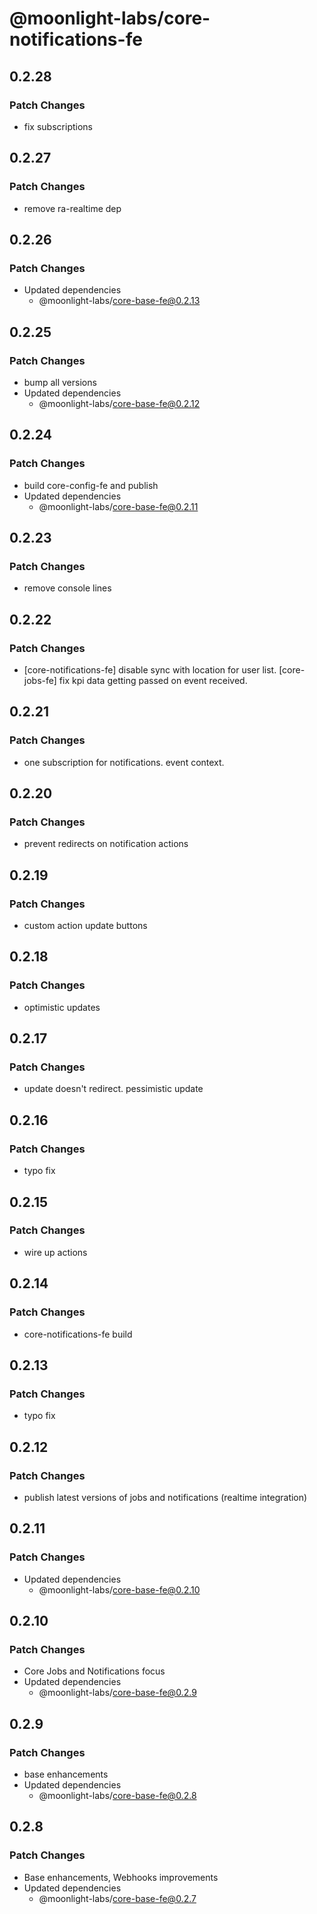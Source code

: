 # @moonlight-labs/core-notifications-fe

## 0.2.28

### Patch Changes

- fix subscriptions

## 0.2.27

### Patch Changes

- remove ra-realtime dep

## 0.2.26

### Patch Changes

- Updated dependencies
  - @moonlight-labs/core-base-fe@0.2.13

## 0.2.25

### Patch Changes

- bump all versions
- Updated dependencies
  - @moonlight-labs/core-base-fe@0.2.12

## 0.2.24

### Patch Changes

- build core-config-fe and publish
- Updated dependencies
  - @moonlight-labs/core-base-fe@0.2.11

## 0.2.23

### Patch Changes

- remove console lines

## 0.2.22

### Patch Changes

- [core-notifications-fe] disable sync with location for user list. [core-jobs-fe] fix kpi data getting passed on event received.

## 0.2.21

### Patch Changes

- one subscription for notifications. event context.

## 0.2.20

### Patch Changes

- prevent redirects on notification actions

## 0.2.19

### Patch Changes

- custom action update buttons

## 0.2.18

### Patch Changes

- optimistic updates

## 0.2.17

### Patch Changes

- update doesn't redirect. pessimistic update

## 0.2.16

### Patch Changes

- typo fix

## 0.2.15

### Patch Changes

- wire up actions

## 0.2.14

### Patch Changes

- core-notifications-fe build

## 0.2.13

### Patch Changes

- typo fix

## 0.2.12

### Patch Changes

- publish latest versions of jobs and notifications (realtime integration)

## 0.2.11

### Patch Changes

- Updated dependencies
  - @moonlight-labs/core-base-fe@0.2.10

## 0.2.10

### Patch Changes

- Core Jobs and Notifications focus
- Updated dependencies
  - @moonlight-labs/core-base-fe@0.2.9

## 0.2.9

### Patch Changes

- base enhancements
- Updated dependencies
  - @moonlight-labs/core-base-fe@0.2.8

## 0.2.8

### Patch Changes

- Base enhancements, Webhooks improvements
- Updated dependencies
  - @moonlight-labs/core-base-fe@0.2.7

